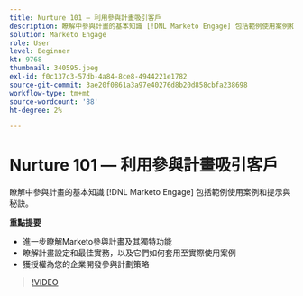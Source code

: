 ```yaml
---
title: Nurture 101 — 利用參與計畫吸引客戶
description: 瞭解中參與計畫的基本知識 [!DNL Marketo Engage] 包括範例使用案例和提示與秘訣。
solution: Marketo Engage
role: User
level: Beginner
kt: 9768
thumbnail: 340595.jpeg
exl-id: f0c137c3-57db-4a84-8ce8-4944221e1782
source-git-commit: 3ae20f0861a3a97e40276d8b20d858cbfa238698
workflow-type: tm+mt
source-wordcount: '88'
ht-degree: 2%

---
```


# Nurture 101 — 利用參與計畫吸引客戶

瞭解中參與計畫的基本知識 [!DNL Marketo Engage] 包括範例使用案例和提示與秘訣。

**重點提要**

* 進一步瞭解Marketo參與計畫及其獨特功能
* 瞭解計畫設定和最佳實務，以及它們如何套用至實際使用案例
* 獲授權為您的企業開發參與計劃策略

>[!VIDEO](https://video.tv.adobe.com/v/340595/?quality=12&learn=on)
